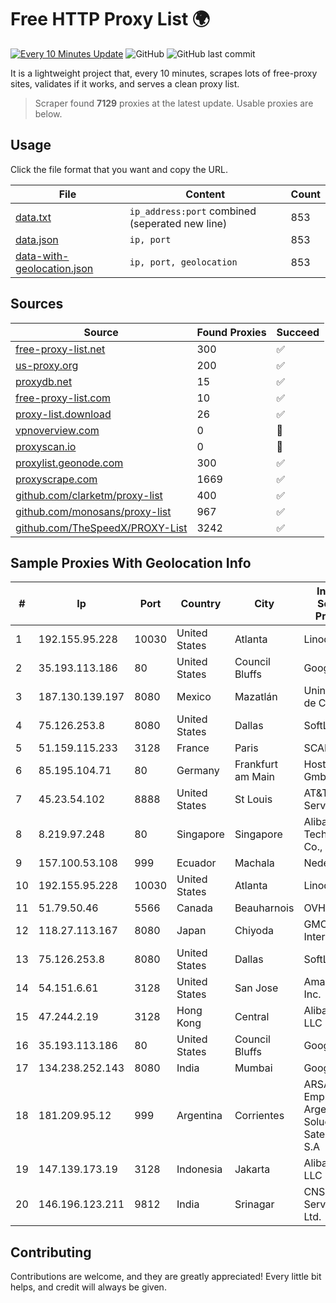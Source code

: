 
# Free HTTP Proxy List 🌍

[![Every 10 Minutes Update](https://github.com/mertguvencli/http-proxy-list/actions/workflows/main.yml/badge.svg?branch=main)](https://github.com/mertguvencli/http-proxy-list/actions/workflows/main.yml)
![GitHub](https://img.shields.io/github/license/mertguvencli/http-proxy-list)
![GitHub last commit](https://img.shields.io/github/last-commit/mertguvencli/http-proxy-list)

It is a lightweight project that, every 10 minutes, scrapes lots of free-proxy sites, validates if it works, and serves a clean proxy list.


> Scraper found **7129** proxies at the latest update. Usable proxies are below.

## Usage

Click the file format that you want and copy the URL.


|File|Content|Count|
|----|-------|-----|
|[data.txt](https://raw.githubusercontent.com/mertguvencli/http-proxy-list/main/proxy-list/data.txt)|`ip_address:port` combined (seperated new line)|853|
|[data.json](https://raw.githubusercontent.com/mertguvencli/http-proxy-list/main/proxy-list/data.json)|`ip, port`|853|
|[data-with-geolocation.json](https://raw.githubusercontent.com/mertguvencli/http-proxy-list/main/proxy-list/data-with-geolocation.json)|`ip, port, geolocation`|853|

## Sources

|Source|Found Proxies|Succeed|
|------|-------------|-------|
|[free-proxy-list.net](https://free-proxy-list.net)|300|✅|
|[us-proxy.org](https://www.us-proxy.org)|200|✅|
|[proxydb.net](http://proxydb.net)|15|✅|
|[free-proxy-list.com](https://free-proxy-list.com/?page=&port=&type%5B%5D=http&type%5B%5D=https&up_time=0&search=Search)|10|✅|
|[proxy-list.download](https://www.proxy-list.download/HTTP)|26|✅|
|[vpnoverview.com](https://vpnoverview.com/privacy/anonymous-browsing/free-proxy-servers)|0|🚫|
|[proxyscan.io](https://www.proxyscan.io)|0|🚫|
|[proxylist.geonode.com](https://proxylist.geonode.com/api/proxy-list?limit=300&page=1&sort_by=lastChecked&sort_type=desc&protocols=http,https)|300|✅|
|[proxyscrape.com](https://api.proxyscrape.com/v2/?request=displayproxies&protocol=http&timeout=10000&country=all&ssl=all&anonymity=all)|1669|✅|
|[github.com/clarketm/proxy-list](https://raw.githubusercontent.com/clarketm/proxy-list/master/proxy-list-raw.txt)|400|✅|
|[github.com/monosans/proxy-list](https://raw.githubusercontent.com/monosans/proxy-list/main/proxies/http.txt)|967|✅|
|[github.com/TheSpeedX/PROXY-List](https://raw.githubusercontent.com/TheSpeedX/PROXY-List/master/http.txt)|3242|✅|


## Sample Proxies With Geolocation Info

|#|Ip|Port|Country|City|Internet Service Provider|
|-|--|----|-------|----|-------------------------|
|1|192.155.95.228|10030|United States|Atlanta|Linode, LLC|
|2|35.193.113.186|80|United States|Council Bluffs|Google LLC|
|3|187.130.139.197|8080|Mexico|Mazatlán|Uninet S.A. de C.V.|
|4|75.126.253.8|8080|United States|Dallas|SoftLayer|
|5|51.159.115.233|3128|France|Paris|SCALEWAY|
|6|85.195.104.71|80|Germany|Frankfurt am Main|Host Europe GmbH|
|7|45.23.54.102|8888|United States|St Louis|AT&T Services, Inc.|
|8|8.219.97.248|80|Singapore|Singapore|Alibaba (US) Technology Co., Ltd.|
|9|157.100.53.108|999|Ecuador|Machala|Nedetel S.A.|
|10|192.155.95.228|10030|United States|Atlanta|Linode, LLC|
|11|51.79.50.46|5566|Canada|Beauharnois|OVH SAS|
|12|118.27.113.167|8080|Japan|Chiyoda|GMO Internet, Inc.|
|13|75.126.253.8|8080|United States|Dallas|SoftLayer|
|14|54.151.6.61|3128|United States|San Jose|Amazon.com, Inc.|
|15|47.244.2.19|3128|Hong Kong|Central|Alibaba.com LLC|
|16|35.193.113.186|80|United States|Council Bluffs|Google LLC|
|17|134.238.252.143|8080|India|Mumbai|Google LLC|
|18|181.209.95.12|999|Argentina|Corrientes|ARSAT - Empresa Argentina de Soluciones Satelitales S.A|
|19|147.139.173.19|3128|Indonesia|Jakarta|Alibaba.com LLC|
|20|146.196.123.211|9812|India|Srinagar|CNS Infotel Services Pvt. Ltd.|



## Contributing

Contributions are welcome, and they are greatly appreciated! Every
little bit helps, and credit will always be given.

